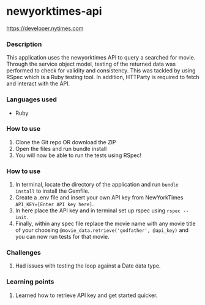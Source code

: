 # newyorktimes-api
https://developer.nytimes.com

### Description
This application uses the newyorktimes API to query a searched for movie. Through the service object model, testing of the returned data was performed to check for validity and consistency. This was tackled by using RSpec which is a Ruby testing tool. In addition, HTTParty is required to fetch and interact with the API. 

### Languages used
* Ruby

### How to use
1. Clone the Git repo OR download the ZIP
2. Open the files and run bundle install 
3. You will now be able to run the tests using RSpec!

### How to use
1. In terminal, locate the directory of the application and run ```bundle install``` to install the Gemfile. 
2. Create a .env file and insert your own API key from NewYorkTimes ```API_KEY=[Enter API key here]```.
3. In here place the API key and in terminal set up rspec using ```rspec --init```.
4. Finally, within any spec file replace the movie name with any movie title of your choosing ```@movie_data.retrieve('godfather', @api_key)``` and you can now run tests for that movie. 

### Challenges 
1. Had issues with testing the loop against a Date data type. 

### Learning points
1. Learned how to retrieve API key and get started quicker.
